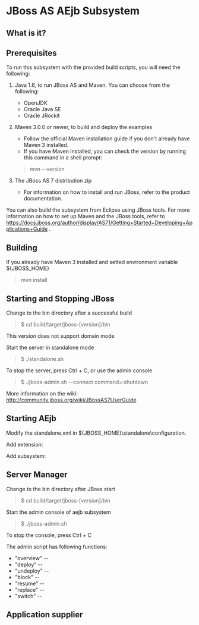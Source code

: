 JBoss AS AEjb Subsystem
========================

What is it?
---------------


Prerequisites
-------------

To run this subsystem with the provided build scripts, you will need the following:

1.  Java 1.6, to run JBoss AS and Maven. You can choose from the following:
    * OpenJDK
    * Oracle Java SE
    * Oracle JRockit

2.  Maven 3.0.0 or newer, to build and deploy the examples
    * Follow the official Maven installation guide if you don't already have Maven 3 installed. 
    * If you have Maven installed, you can check the version by running this command in a shell prompt:

	> mvn --version 

3.  The JBoss AS 7 distribution zip
    * For information on how to install and run JBoss, refer to the product documentation.

You can also build the subsystem from Eclipse using JBoss tools. For more information on how to set up Maven and the JBoss tools, refer to https://docs.jboss.org/author/display/AS71/Getting+Started+Developing+Applications+Guide .


Building
-------------------
If you already have Maven 3 installed and setted environment variable ${JBOSS_HOME}

> mvn install


Starting and Stopping JBoss
------------------------------------------
Change to the bin directory after a successful build

> $ cd build/target/jboss-\[version\]/bin

This version does not support domain mode

Start the server in standalone mode

> $ ./standalone.sh

To stop the server, press Ctrl + C, or use the admin console

> $ ./jboss-admin.sh --connect command=:shutdown

More information on the wiki: http://community.jboss.org/wiki/JBossAS7UserGuide

Starting AEjb
-----------------
Modify the standalone.xml in ${JBOSS_HOME}\standalone\configuration.

Add extension:
    <extension module="org.nju.artemis.aejb"/>
    
Add subsystem:
    <subsystem xmlns="urn:org.nju.artemis.aejb:1.0">
	<client-service jndi-name="java:global/aejb/client"/>
    </subsystem>
    
Server Manager
----------------------------
Change to the bin directory after JBoss start

> $ cd build/target/jboss-\[version\]/bin

Start the admin console of aejb subsystem

> $ ./jboss-admin.sh

To stop the console, press Ctrl + C

The admin script has following functions:

* "overview" --
* "deploy" --
* "undeploy" --
* "block" --
* "resume" --
* "replace" --
* "switch" --


Application supplier
-------------------------

